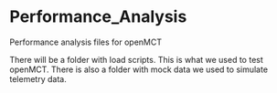 # Performance_Analysis
Performance analysis files for openMCT

There will be a folder with load scripts. This is what we used to test openMCT.
There is also a folder with mock data we used to simulate telemetry data.
